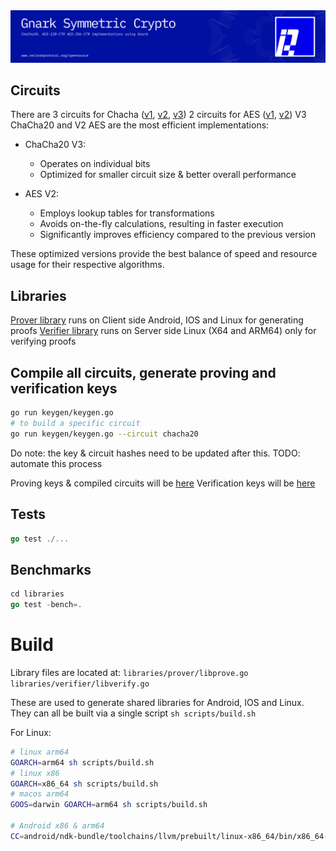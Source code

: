 <div>
    <div>
        <img src="https://raw.githubusercontent.com/reclaimprotocol/.github/main/assets/banners/Gnark.png"  />
    </div>
</div>

## Circuits

There are 3 circuits for Chacha ([v1](circuits/chacha), [v2](circuits/chachaV2), [v3](circuits/chachaV3))
2 circuits for AES ([v1](circuits/aes), [v2](circuits/aesV2))
V3 ChaCha20 and V2 AES are the most efficient implementations:

- ChaCha20 V3:
  - Operates on individual bits
  - Optimized for smaller circuit size & better overall performance

- AES V2:
  - Employs lookup tables for transformations
  - Avoids on-the-fly calculations, resulting in faster execution
  - Significantly improves efficiency compared to the previous version

These optimized versions provide the best balance of speed and resource usage for their respective algorithms.

## Libraries

[Prover library](libraries/prover) runs on Client side Android, IOS and Linux for generating proofs
[Verifier library](libraries/verifier) runs on Server side Linux (X64 and ARM64) only for verifying proofs

## Compile all circuits, generate proving and verification keys

``` sh
go run keygen/keygen.go
# to build a specific circuit
go run keygen/keygen.go --circuit chacha20
```

Do note: the key & circuit hashes need to be updated after this. TODO: automate this process

Proving keys & compiled circuits will be [here](resources/gnark)
Verification keys will be [here](libraries/verifier/impl/generated)


## Tests
```go
go test ./...
```

## Benchmarks
```go
cd libraries
go test -bench=.
```

# Build

Library files are located at:
`libraries/prover/libprove.go`
`libraries/verifier/libverify.go`

These are used to generate shared libraries for Android, IOS and Linux. They can all be built via a single script `sh scripts/build.sh`

For Linux:
```sh
# linux arm64
GOARCH=arm64 sh scripts/build.sh
# linux x86
GOARCH=x86_64 sh scripts/build.sh
# macos arm64
GOOS=darwin GOARCH=arm64 sh scripts/build.sh

# Android x86 & arm64
CC=android/ndk-bundle/toolchains/llvm/prebuilt/linux-x86_64/bin/x86_64-linux-android30-clang CXX=android/ndk-bundle/toolchains/llvm/prebuilt/linux-x86_64/bin/x86_64-linux-android30-clang++ GOOS=android GOARCH=amd64 sh scripts/build.sh
```